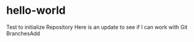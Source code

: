 # hello-world
Test to initialize Repository
Here is an update to see if I can work with Git BranchesAdd
